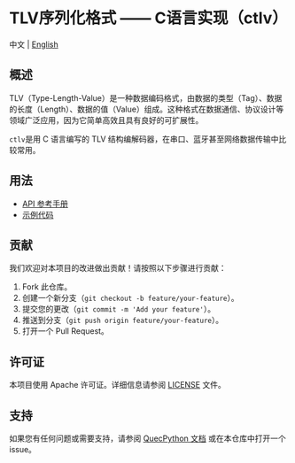 # TLV序列化格式 —— C语言实现（ctlv）

中文 | [English](README.md)

## 概述

 TLV（Type-Length-Value）是一种数据编码格式，由数据的类型（Tag）、数据的长度（Length）、数据的值（Value）组成。这种格式在数据通信、协议设计等领域广泛应用，因为它简单高效且具有良好的可扩展性。 

`ctlv`是用 C 语言编写的 TLV 结构编解码器，在串口、蓝牙甚至网络数据传输中比较常用。

## 用法

- [API 参考手册](./docs/zh/API参考手册.md)
- [示例代码](./code/demo.c)

## 贡献

我们欢迎对本项目的改进做出贡献！请按照以下步骤进行贡献：

1. Fork 此仓库。
2. 创建一个新分支（`git checkout -b feature/your-feature`）。
3. 提交您的更改（`git commit -m 'Add your feature'`）。
4. 推送到分支（`git push origin feature/your-feature`）。
5. 打开一个 Pull Request。

## 许可证

本项目使用 Apache 许可证。详细信息请参阅 [LICENSE](LICENSE) 文件。

## 支持

如果您有任何问题或需要支持，请参阅 [QuecPython 文档](https://python.quectel.com/doc) 或在本仓库中打开一个 issue。

